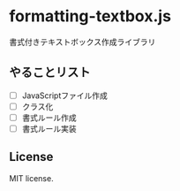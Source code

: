 # formatting-textbox.js
書式付きテキストボックス作成ライブラリ  

## やることリスト
-  [ ] JavaScriptファイル作成
-  [ ] クラス化
-  [ ] 書式ルール作成
-  [ ] 書式ルール実装

## License
MIT license.
